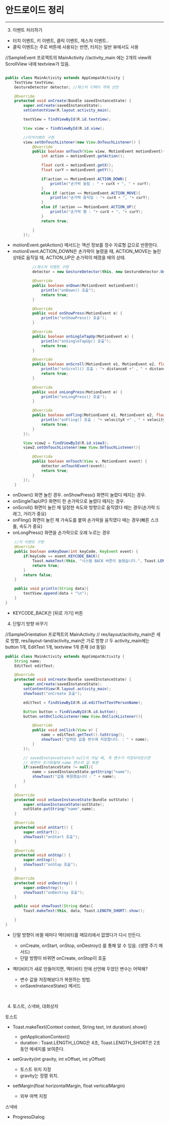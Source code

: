 # 안드로이드 정리

---

3. 이벤트 처리하기

- 터치 이벤트, 키 이벤트, 클릭 이벤트, 제스처 이벤트..
- 클릭 이벤트는 주로 버튼에 사용되는 반면, 터치는 일반 뷰에서도 사용

//SampleEvent 프로젝트의 MainActivity
//activity_main 에는 2개의 view와 ScrollView 내에 textview가 있음.

```java

public class MainActivity extends AppCompatActivity {
    TextView textView;
    GestureDetector detector; //제스처 디텍터 객체 선언

    @Override
    protected void onCreate(Bundle savedInstanceState) {
        super.onCreate(savedInstanceState);
        setContentView(R.layout.activity_main);

        textView = findViewById(R.id.textView);

        View view = findViewById(R.id.view);

        //터치이벤트 구현
        view.setOnTouchListener(new View.OnTouchListener() {
            @Override
            public boolean onTouch(View view, MotionEvent motionEvent){
                int action = motionEvent.getAction();

                float curX = motionEvent.getX();
                float curY = motionEvent.getY();

                if(action == MotionEvent.ACTION_DOWN){
                    println("손가락 눌림 : " + curX + ", " + curY);
                }
                else if (action == MotionEvent.ACTION_MOVE){
                    println("손가락 움직임 : "+ curX + ", "+ curY);
                }
                else if (action == MotionEvent.ACTION_UP){
                    println("손가락 뗌 : "+ curX + ", "+ curY);
                }
                return true;

            }
        });
```

- motionEvent.getAction() 메서드는 액션 정보를 정수 자료형 값으로 반환한다.
- motionEvent.ACTION_DOWN은 손가락이 눌렸을 때, ACTION_MOVE는 눌린 상태로 움직일 때,
  ACTION_UP은 손가락이 떼졌을 때의 상태.
  <br>

```java
            //제스처 이벤트 구현
            detector = new GestureDetector(this, new GestureDetector.OnGestureListener(){

            @Override
            public boolean onDown(MotionEvent motionEvent){
                println("onDown() 호출");
                return true;
            }

            @Override
            public void onShowPress(MotionEvent e) {
                println("onShowPress() 호출");
            }

            @Override
            public boolean onSingleTapUp(MotionEvent e) {
                println("onSingleTapUp() 호출");
                return true;
            }

            @Override
            public boolean onScroll(MotionEvent e1, MotionEvent e2, float distanceX, float distanceY) {
                println("onScroll() 호출 : "+ distanceX +" , " + distanceY);
                return true;
            }

            @Override
            public void onLongPress(MotionEvent e) {
                println("onLongPress() 호출");
            }

            @Override
            public boolean onFling(MotionEvent e1, MotionEvent e2, float velocityX, float velocityY) {
                println("onFling() 호출 : "+ velocityX +" , " + velocityY);
                return true;
            }
        });

        View view2 = findViewById(R.id.view3);
        view2.setOnTouchListener(new View.OnTouchListener(){

            @Override
            public boolean onTouch(View v, MotionEvent event) {
                detector.onTouchEvent(event);
                return true;
            }
        });
    }
```

- onDown() 화면 눌린 경우. onShowPress() 화면이 눌렸다 떼지는 경우.
- onSingleTapUP() 화면이 한 손가락으로 눌렸다 떼지는 경우.
- onScroll() 화면이 눌린 채 일정한 속도와 방향으로 움직였다 떼는 경우(손가락 드래그, 거리가 중요)
- onFling() 화면이 눌린 채 가속도를 붙여 손가락을 움직였다 떼는 경우(빠른 스크롤, 속도가 중요)
- onLongPress() 화면을 손가락으로 오래 누르는 경우
  <br>

```java
    //키 이벤트 구현
    @Override
    public boolean onKeyDown(int keyCode, KeyEvent event) {
        if(keyCode == event.KEYCODE_BACK){
            Toast.makeText(this, "시스템 BACK 버튼이 눌렸습니다.", Toast.LENGTH_LONG).show();
            return true;
        }
        return false;
    }

    public void println(String data){
        textView.append(data + "\n");
    }
}
```

- KEYCODE_BACK은 [뒤로 가기] 버튼
  <br>

4. 단말기 방향 바꾸기

//SampleOrientation 프로젝트의 MainActivity
// res/layout/acitivity_main은 세로 방향, res/layout-land/activity_main은 가로 방향
// 두 activity_main에는 button 1개, EditText 1개, textview 1개 존재 (id 동일)

```java
public class MainActivity extends AppCompatActivity {
    String name;
    EditText editText;

    @Override
    protected void onCreate(Bundle savedInstanceState) {
        super.onCreate(savedInstanceState);
        setContentView(R.layout.activity_main);
        showToast("onCreate 호출");

        editText = findViewById(R.id.editTextTextPersonName);

        Button button = findViewById(R.id.button);
        button.setOnClickListener(new View.OnClickListener(){

            @Override
            public void onClick(View v) {
                name = editText.getText().toString();
                showToast("입력된 값을 변수에 저장합니다. : " + name);
            }
        });

        // savedInstanceState가 null이 아닐 때, 즉 변수가 저장되어있으면
        // 화면이 초기화될때 name 변수의 값 복원
        if(savedInstanceState != null){
            name = savedInstanceState.getString("name");
            showToast("값을 복원했습니다 : " + name);
        }
    }

    @Override
    protected void onSaveInstanceState(Bundle outState) {
        super.onSaveInstanceState(outState);
        outState.putString("name",name);
    }

    @Override
    protected void onStart() {
        super.onStart();
        showToast("onStart 호출");
    }

    @Override
    protected void onStop() {
        super.onStop();
        showToast("onStop 호출");
    }

    @Override
    protected void onDestroy() {
        super.onDestroy();
        showToast("onDestroy 호출");
    }

    public void showToast(String data){
        Toast.makeText(this, data, Toast.LENGTH_SHORT).show();

    }
}
```

- 단말 방향이 바뀔 때마다 액티비티를 메모리에서 없앴다가 다시 만든다.

  - onCreate, onStart, onStop, onDestroy() 를 통해 알 수 있음. (생명 주기 메서드)
  - 단말 방향이 바뀌면 onCreate, onStop이 호출

- 액티비티가 새로 만들어지면, 액티비티 안에 선언해 두었던 변수는 어떡해?
  - 변수 값을 저장해놨다가 복원하는 방법.
  - onSaveInstanceState() 메서드

<br>

4. 토스트, 스낵바, 대화상자

토스트

- Toast.makeText(Context context, String text, int duration).show()

  - getApplicationContext()
  - duration : Toast.LENGTH_LONG은 4초, Toast.LENGTH_SHORT은 2초 동안 메세지를 보여준다.

- setGravity(int gravity, int xOffset, int yOffset)

  - 토스트 위치 지정
  - gravity는 정렬 위치.

- setMargin(float horizontalMargin, float verticalMargin)
  - 외부 여백 지정

스낵바

- ProgressDialog
